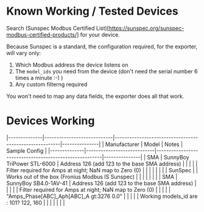 # Known Working / Tested Devices

Search (Sunspec Modbus Certified List)[https://sunspec.org/sunspec-modbus-certified-products/] for your device.

Because Sunspec is a standard, the configuration required, for the exporter, will vary only:

1. Which Modbus address the device listens on
2. The `model_ids` you need from the device (don't need the serial number 6 times a minute :-) )
3. Any custom filterng required

You won't need to map any data fields, the exporter does all that work.

# Devices Working

   |--------------|----------------------------|--------------------------------------------------------|---------------|
   | Manufacturer | Model                      | Notes                                                  | Sample Config |
   |--------------|----------------------------|--------------------------------------------------------|---------------|
   | SMA          | SunnyBoy TriPower STL-6000 | Address 126 (add 123 to the base SMA address)          |               |
   |              |                            | Filter required for Amps at night; NaN map to Zero (0) |               |
   |              |                            |                                                        |               |
   | SunSpec      |                            | Works out of the box (Fronius Modbus IS Sunspec)       |               |
   |              |                            |                                                        |               |
   | SMA          | SunnyBoy SB4.0-1AV-41      | Address 126 (add 123 to the base SMA address)          |               |
   |              |                            | Filter required for Amps at night; NaN map to Zero (0) |               | 
   |              |                            |   "Amps_Phase[ABC]_Aph[ABC]_A gt:3276 0.0"             |               |
   |              |                            | Working models_id are : 101? 122, 160                  |               |
   |              |                            |                                                        |               |

